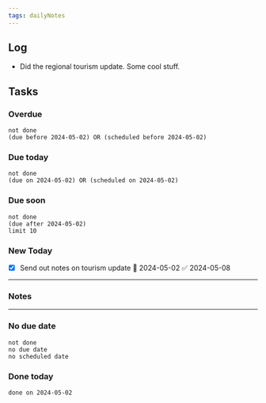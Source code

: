 ```yaml
---
tags: dailyNotes
---
```

## Log
- Did the regional tourism update. Some cool stuff.

## Tasks
### Overdue
```tasks
not done
(due before 2024-05-02) OR (scheduled before 2024-05-02)
```

### Due today
```tasks
not done
(due on 2024-05-02) OR (scheduled on 2024-05-02)
```

### Due soon
```tasks
not done
(due after 2024-05-02)
limit 10
```

### New Today
- [x] Send out notes on tourism update 📅 2024-05-02 ✅ 2024-05-08
----
### Notes

----
### No due date
```tasks
not done
no due date
no scheduled date
```

### Done today
```tasks
done on 2024-05-02
```
